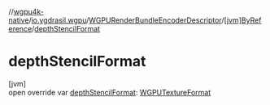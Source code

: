 //[wgpu4k-native](../../../../index.md)/[io.ygdrasil.wgpu](../../index.md)/[WGPURenderBundleEncoderDescriptor](../index.md)/[[jvm]ByReference](index.md)/[depthStencilFormat](depth-stencil-format.md)

# depthStencilFormat

[jvm]\
open override var [depthStencilFormat](depth-stencil-format.md): [WGPUTextureFormat](../../-w-g-p-u-texture-format/index.md)